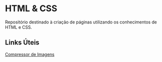 # HTML & CSS
Repositório destinado à criação de páginas utilizando os conhecimentos de HTML e CSS.
## Links Úteis
<a href="https://tinypng.com/" target="_blank">Compressor de Imagens<a/>
